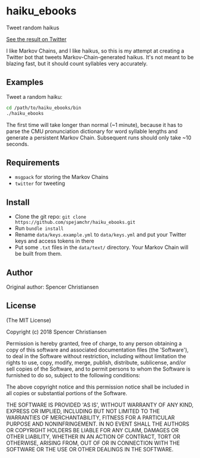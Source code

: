 haiku_ebooks
===========

Tweet random haikus

[See the result on Twitter](https://spejamchr.github.io/haiku_ebooks/)

I like Markov Chains, and I like haikus, so this is my attempt at creating a
Twitter bot that tweets Markov-Chain-generated haikus. It's not meant to be
blazing fast, but it should count syllables very accurately.

Examples
--------

Tweet a random haiku:

```bash
cd /path/to/haiku_ebooks/bin
./haiku_ebooks
```

The first time will take longer than normal (~1 minute), because it has to parse
the CMU pronunciation dictionary for word syllable lengths and generate a
persistent Markov Chain. Subsequent runs should only take ~10 seconds.

Requirements
------------

* `msgpack` for storing the Markov Chains
* `twitter` for tweeting

Install
-------

* Clone the git repo: `git clone https://github.com/spejamchr/haiku_ebooks.git`
* Run `bundle install`
* Rename `data/keys.example.yml` to `data/keys.yml` and put your Twitter keys
  and access tokens in there
* Put some `.txt` files in the `data/text/` directory. Your Markov Chain will be
  built from them.

Author
------

Original author: Spencer Christiansen

License
-------

(The MIT License)

Copyright (c) 2018 Spencer Christiansen

Permission is hereby granted, free of charge, to any person obtaining
a copy of this software and associated documentation files (the
'Software'), to deal in the Software without restriction, including
without limitation the rights to use, copy, modify, merge, publish,
distribute, sublicense, and/or sell copies of the Software, and to
permit persons to whom the Software is furnished to do so, subject to
the following conditions:

The above copyright notice and this permission notice shall be
included in all copies or substantial portions of the Software.

THE SOFTWARE IS PROVIDED 'AS IS', WITHOUT WARRANTY OF ANY KIND,
EXPRESS OR IMPLIED, INCLUDING BUT NOT LIMITED TO THE WARRANTIES OF
MERCHANTABILITY, FITNESS FOR A PARTICULAR PURPOSE AND NONINFRINGEMENT.
IN NO EVENT SHALL THE AUTHORS OR COPYRIGHT HOLDERS BE LIABLE FOR ANY
CLAIM, DAMAGES OR OTHER LIABILITY, WHETHER IN AN ACTION OF CONTRACT,
TORT OR OTHERWISE, ARISING FROM, OUT OF OR IN CONNECTION WITH THE
SOFTWARE OR THE USE OR OTHER DEALINGS IN THE SOFTWARE.
